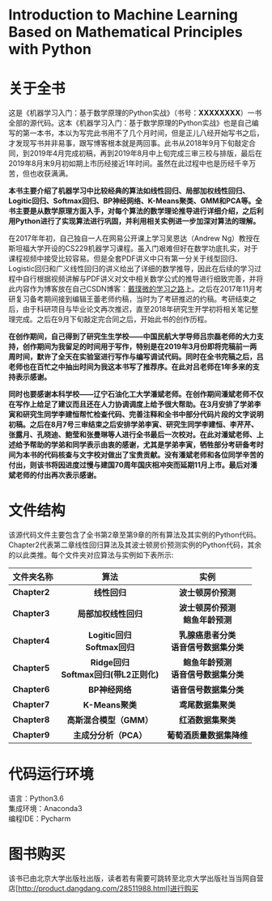 # Introduction to Machine Learning Based on Mathematical Principles with Python


# 关于全书

这是《机器学习入门：基于数学原理的Python实战》（书号：**XXXXXXXX**）一书全部的源代码。这本《机器学习入门：基于数学原理的Python实战》也是自己编写的第一本书，本以为写完此书用不了几个月时间，但是正儿八经开始写书之后，才发现写书并非易事，跟写博客根本就是两回事。此书从2018年9月下旬敲定合同，到2019年4月完成初稿，再到2019年8月中上旬完成三审三校与排版，最后在2019年8月末9月初如期上市历经接近1年时间。虽然在此过程中也是历经千辛万苦，但也收获满满。

**本书主要介绍了机器学习中比较经典的算法如线性回归、局部加权线性回归、Logitic回归、Softmax回归、BP神经网络、K-Means聚类、GMM和PCA等。全书主要是从数学原理方面入手，对每个算法的数学理论推导进行详细介绍，之后利用Python进行了实现算法进行巩固，并利用相关实例进一步加深对算法的理解。**

在2017年年初，自己独自一人在网易公开课上学习吴恩达（Andrew Ng）教授在斯坦福大学开设的CS229机器学习课程。虽入门艰难但好在数学功底扎实，对于课程视频中接受比较容易。但是全套PDF讲义中只有第一分关于线型回归、Logistic回归和广义线性回归的讲义给出了详细的数学推导，因此在后续的学习过程中自行根据视频讲解与PDF讲义对文中相关数学公式的推导进行细致完善，并将此内容作为博客放在自己CSDN博客：[戴璞微的学习之路](https://daipuweiai.blog.csdn.net/)上。之后在2017年11月考研复习备考期间接到编辑王蕾老师约稿，当时为了考研推迟的约稿。考研结束之后，由于科研项目与毕业论文再次推迟，直至2018年研究生开学初将相关笔记整理完成。之后在9月下旬敲定完合同之后，开始此书的创作历程。

**在创作期间，自己得到了研究生生学校——中国民航大学导师吕宗磊老师的大力支持，创作期间为我留足的时间用于写作，特别是在2019年3月份即将完稿前一两周时间，默许了全天在实验室进行写作与编写调试代码。同时在全书完稿之后，吕老师也在百忙之中抽出时间为我这本书写了推荐序。在此对吕老师在1年多来的支持表示感谢。**

**同时也要感谢本科学校——辽宁石油化工大学潘斌老师。在创作期间潘斌老师不仅在写作上给足了建议而且还在人力协调调度上给予很大帮助。在3月安排了学弟李寅和研究生同学李建恒帮忙检查代码、完善注释和全书中部分代码片段的文字说明初稿。之后在8月7号三审结束之后安排学弟李寅、研究生同学李建恒、李芹芹、张露月、孔晓迪、鲍莹和张曼琳等人进行全书最后一次校对。在此对潘斌老师、上述给予帮助的学弟和同学表示由衷的感谢，尤其是学弟李寅，牺牲部分考研备考时间为本书的代码核查与文字校对做出了宝贵贡献。没有潘斌老师和各位同学辛苦的付出，则该书将因进度过慢与建国70周年国庆相冲突而延期11月上市。最后对潘斌老师的付出再次表示感谢。**



# 文件结构
该源代码文件主要包含了全书第2章至第9章的所有算法及其实例的Python代码。Chapter2代表第二章线性回归算法及其波士顿房价预测实例的Python代码，其余的以此类推。每个文件夹对应算法与实例如下表所示:

|文件夹名称| 算法 | 实例 |
| :--- | :----: | :----: |
| **Chapter2**| **线性回归** | **波士顿房价预测** |
| **Chapter3**  | **局部加权线性回归**     |  **波士顿房价预测**<br>  **鲍鱼年龄预测**|
| **Chapter4**  | **Logitic回归**<br>**Softmax回归**    | **乳腺癌患者分类**<br> **语音信号数据集分类**   |
| **Chapter5**  | **Ridge回归**<br> **Softmax回归(带L2正则化)**  |  **鲍鱼年龄预测**<br> **语音信号数据集分类**  |
| **Chapter6**  | **BP神经网络**      | **语音信号数据集分类**   |
| **Chapter7**  | **K-Means聚类**     | **鸢尾数据集聚类**    |
| **Chapter8**  | **高斯混合模型（GMM）**      | **红酒数据集聚类**  |
| **Chapter9**  | **主成分分析（PCA）**     | **葡萄酒质量数据集降维**     |
 
 
 

# 代码运行环境
语言：Python3.6<br>
集成环境：Anaconda3<br>
编程IDE：Pycharm

# 图书购买
该书已由北京大学出版社出版，读者若有需要可跳转至北京大学出版社当当网自营店[http://product.dangdang.com/28511988.html]进行购买
